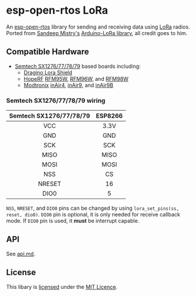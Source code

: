 # esp-open-rtos LoRa

An [esp-open-rtos](https://github.com/SuperHouse/esp-open-rtos) library for sending and receiving data using [LoRa](https://www.lora-alliance.org/) radios. Ported from [Sandeep Mistry's](https://github.com/sandeepmistry) [Arduino-LoRa library](https://github.com/sandeepmistry/arduino-LoRa), all credit goes to him.

## Compatible Hardware

 * [Semtech SX1276/77/78/79](http://www.semtech.com/apps/product.php?pn=SX1276) based boards including:
   * [Dragino Lora Shield](http://www.dragino.com/products/module/item/102-lora-shield.html)
   * [HopeRF](http://www.hoperf.com/rf_transceiver/lora/) [RFM95W](http://www.hoperf.com/rf_transceiver/lora/RFM95W.html), [RFM96W](http://www.hoperf.com/rf_transceiver/lora/RFM96W.html), and [RFM98W](http://www.hoperf.com/rf_transceiver/lora/RFM98W.html)
   * [Modtronix](http://modtronix.com/) [inAir4](http://modtronix.com/inair4.html), [inAir9](http://modtronix.com/inair9.html), and [inAir9B](http://modtronix.com/inair9b.html)

### Semtech SX1276/77/78/79 wiring

| Semtech SX1276/77/78/79 | ESP8266 |
| :---------------------: | :------:|
| VCC | 3.3V |
| GND | GND |
| SCK | SCK |
| MISO | MISO |
| MOSI | MOSI |
| NSS | CS |
| NRESET | 16 |
| DIO0 | 5 |


`NSS`, `NRESET`, and `DIO0` pins can be changed by using `lora_set_pins(ss, reset, dio0)`. `DIO0` pin is optional, it is only needed for receive callback mode. If `DIO0` pin is used, it **must** be interrupt capable.

## API

See [api.md](api.md).

## License

This libary is [licensed](LICENSE) under the [MIT Licence](http://en.wikipedia.org/wiki/MIT_License).
